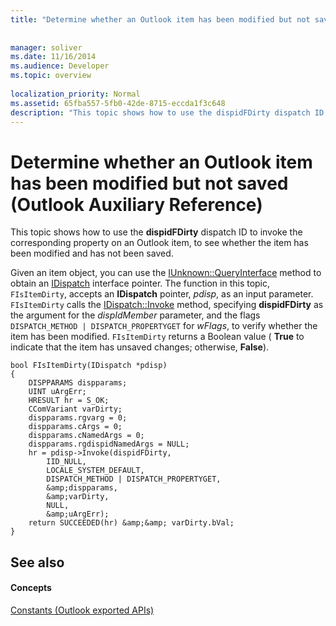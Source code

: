```yaml
---
title: "Determine whether an Outlook item has been modified but not saved (Outlook Auxiliary Reference)"
 
 
manager: soliver
ms.date: 11/16/2014
ms.audience: Developer
ms.topic: overview
 
localization_priority: Normal
ms.assetid: 65fba557-5fb0-42de-8715-eccda1f3c648
description: "This topic shows how to use the dispidFDirty dispatch ID to invoke the corresponding property on an Outlook item, to see whether the item has been modified and has not been saved."
---
```


# Determine whether an Outlook item has been modified but not saved (Outlook Auxiliary Reference)

This topic shows how to use the **dispidFDirty** dispatch ID to invoke the corresponding property on an Outlook item, to see whether the item has been modified and has not been saved. 
  
Given an item object, you can use the [IUnknown::QueryInterface](http://msdn.microsoft.com/library/com.iunknown_queryinterface.aspx) method to obtain an [IDispatch](http://msdn.microsoft.com/library/ebbff4bc-36b2-4861-9efa-ffa45e013eb5%28Office.15%29.aspx) interface pointer. The function in this topic,  `FIsItemDirty`, accepts an **IDispatch** pointer,  _pdisp_, as an input parameter.  `FIsItemDirty` calls the [IDispatch::Invoke](http://msdn.microsoft.com/library/964ade8e-9d8a-4d32-bd47-aa678912a54d%28Office.15%29.aspx) method, specifying **dispidFDirty** as the argument for the  _dispIdMember_ parameter, and the flags  `DISPATCH_METHOD | DISPATCH_PROPERTYGET` for  _wFlags_, to verify whether the item has been modified.  `FIsItemDirty` returns a Boolean value ( **True** to indicate that the item has unsaved changes; otherwise, **False**).
  
```
bool FIsItemDirty(IDispatch *pdisp)
{
    DISPPARAMS dispparams;
    UINT uArgErr;
    HRESULT hr = S_OK;
    CComVariant varDirty;
    dispparams.rgvarg = 0;
    dispparams.cArgs = 0;
    dispparams.cNamedArgs = 0;
    dispparams.rgdispidNamedArgs = NULL;
    hr = pdisp->Invoke(dispidFDirty,
        IID_NULL,
        LOCALE_SYSTEM_DEFAULT,
        DISPATCH_METHOD | DISPATCH_PROPERTYGET,
        &amp;dispparams,
        &amp;varDirty,
        NULL,
        &amp;uArgErr);
    return SUCCEEDED(hr) &amp;&amp; varDirty.bVal;
}

```

## See also

#### Concepts

[Constants (Outlook exported APIs)](constants-outlook-exported-apis.md)

